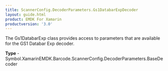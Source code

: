 ```yaml
---
title: ScannerConfig.DecoderParameters.Gs1DatabarExpDecoder
layout: guide.html 
product: EMDK For Xamarin 
productversion: '3.0' 
---
```

The Gs1DatabarExp class provides access to parameters that are available for the GS1 Databar Exp decoder.

**Type** - Symbol.XamarinEMDK.Barcode.ScannerConfig.DecoderParameters.BaseDecoder



